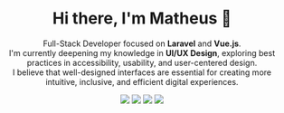 <p align="center">
  <h1 align="center">Hi there, I'm Matheus 👋</h1>

  <p align="center">
    Full-Stack Developer focused on <strong>Laravel</strong> and <strong>Vue.js</strong>.<br />
    I'm currently deepening my knowledge in <strong>UI/UX Design</strong>, exploring best practices in accessibility, usability, and user-centered design.<br />
    I believe that well-designed interfaces are essential for creating more intuitive, inclusive, and efficient digital experiences.
  </p>

  <p align="center">
    <img src="https://img.shields.io/badge/Vue.js-35495E?style=for-the-badge&logo=vue.js&logoColor=4FC08D" />
    <img src="https://img.shields.io/badge/Laravel-FF2D20?style=for-the-badge&logo=laravel&logoColor=white" />
    <img src="https://img.shields.io/badge/TypeScript-3178C6?style=for-the-badge&logo=typescript&logoColor=white" />
    <img src="https://img.shields.io/badge/UI%2FUX%20Design-Figma-000000?style=for-the-badge&logo=figma&logoColor=white" />
  </p>
</p>
